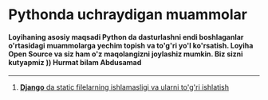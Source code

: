 # Pythonda uchraydigan muammolar
#### Loyihaning asosiy maqsadi Python da dasturlashni endi boshlaganlar o'rtasidagi muammolarga yechim topish va to'g'ri yo'l ko'rsatish. Loyiha Open Source va siz ham o'z maqolangizni joylashiz mumkin. Biz sizni kutyapmiz )) Hurmat bilam Abdusamad
<hr>

1. [**Django** da static filelarning ishlamasligi va ularni to'g'ri ishlatish](https://github.com/sevbo2003/common-python-problems/blob/master/django-static-filelar.md)